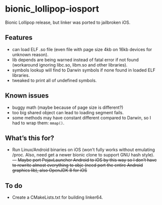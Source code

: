 # bionic_lollipop-iosport
Bionic Lollipop release, but linker was ported to jailbroken iOS.

## Features
- can load ELF .so file (even file with page size 4kb on 16kb devices for unknown reason).
- lib depends are being warned instead of fatal error if not found (workaround ignoring libc.so, libm.so and other libraries).
- symbols lookup will find to Darwin symbols if none found in loaded ELF libraries.
- tweaked to print all of undefined symbols.

## Known issues
- buggy math (maybe because of page size is different?)
- too big shared object can lead to loading segment fails.
- some methods may have constant different compared to Darwin, so I had to wrap them: `mmap()`.

## What’s this for?
- Run Linux/Android binaries on iOS (won’t fully works without emulating /proc. Also, need get a newer bionic clone to support GNU hash style).
— ~~Maybe port PojavLauncher Android to iOS by this way so I don’t have to rewrite almost everything to objc (need port the entire Android graphics lib), also OpenJDK 8 for iOS~~

## To do
- Create a CMakeLists.txt for building linker64.
